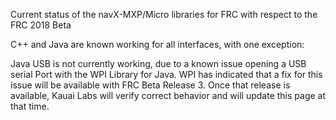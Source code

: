 Current status of the navX-MXP/Micro libraries for FRC with respect to the FRC 2018 Beta

C++ and Java are known working for all interfaces, with one exception:

Java USB is not currently working, due to a known issue opening a USB serial Port with the WPI Library for Java.  WPI has indicated that a fix for this issue will be available with FRC Beta Release 3.  Once that release is available, Kauai Labs will verify correct behavior and will update this page at that time.
